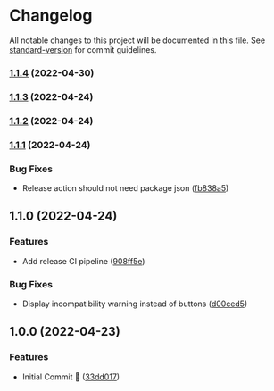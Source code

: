 # Changelog

All notable changes to this project will be documented in this file. See [standard-version](https://github.com/conventional-changelog/standard-version) for commit guidelines.

### [1.1.4](https://github.com/aMediocreDad/fvtt-cms/compare/v1.1.3...v1.1.4) (2022-04-30)

### [1.1.3](https://github.com/aMediocreDad/fvtt-cms/compare/v1.1.2...v1.1.3) (2022-04-24)

### [1.1.2](https://github.com/aMediocreDad/fvtt-cms/compare/v1.1.1...v1.1.2) (2022-04-24)

### [1.1.1](https://github.com/aMediocreDad/fvtt-cms/compare/v1.1.0...v1.1.1) (2022-04-24)


### Bug Fixes

* Release action should not need package json ([fb838a5](https://github.com/aMediocreDad/fvtt-cms/commit/fb838a5fd06e048956c254784e9582fb6df40315))

## 1.1.0 (2022-04-24)

### Features

* Add release CI pipeline ([908ff5e](https://github.com/aMediocreDad/fvtt-cms/commit/908ff5e7bb8b13cbc46c10b9d0c73520130fc052))

### Bug Fixes

* Display incompatibility warning instead of buttons ([d00ced5](https://github.com/aMediocreDad/fvtt-cms/commit/d00ced5a972033840d66ad192e8ef6d5f03c7df8))

## 1.0.0 (2022-04-23)

### Features

* Initial Commit :rocket: ([33dd017](https://github.com/aMediocreDad/fvtt-cms/commit/33dd0172a6d8107af9702fbe0b7a058374eae71e))
